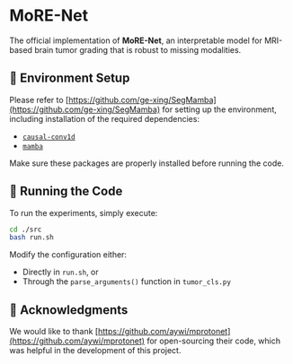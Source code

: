 # MoRE-Net

The official implementation of **MoRE-Net**, an interpretable model for MRI-based brain tumor grading that is robust to missing modalities.

## 🔧 Environment Setup

Please refer to [https://github.com/ge-xing/SegMamba](https://github.com/ge-xing/SegMamba) for setting up the environment, including installation of the required dependencies:

- [`causal-conv1d`](https://github.com/ge-xing/SegMamba)
- [`mamba`](https://github.com/ge-xing/SegMamba)

Make sure these packages are properly installed before running the code.

## 🚀 Running the Code

To run the experiments, simply execute:

```bash
cd ./src
bash run.sh
```

Modify the configuration either:

- Directly in `run.sh`, or  
- Through the `parse_arguments()` function in `tumor_cls.py`

## 🙏 Acknowledgments

We would like to thank [https://github.com/aywi/mprotonet](https://github.com/aywi/mprotonet) for open-sourcing their code, which was helpful in the development of this project.

<!-- 
## 📄 Citation

If you find this work helpful, please consider citing the following paper:

```
XXX  # Replace this with your actual BibTeX citation
```
-->
